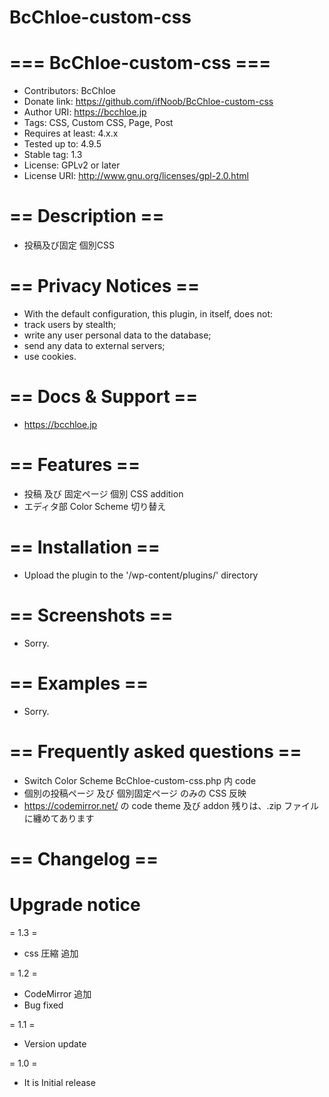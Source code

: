 # BcChloe-custom-css
# === BcChloe-custom-css ===
* Contributors: BcChloe
* Donate link: https://github.com/ifNoob/BcChloe-custom-css
* Author URI: https://bcchloe.jp
* Tags: CSS, Custom CSS, Page, Post
* Requires at least: 4.x.x
* Tested up to: 4.9.5
* Stable tag: 1.3
* License: GPLv2 or later
* License URI: http://www.gnu.org/licenses/gpl-2.0.html

# == Description ==
* 投稿及び固定 個別CSS

# == Privacy Notices ==
* With the default configuration, this plugin, in itself, does not:
* track users by stealth;
* write any user personal data to the database;
* send any data to external servers;
* use cookies.

# == Docs & Support ==
* https://bcchloe.jp

# == Features ==
* 投稿 及び 固定ページ 個別 CSS addition
* エディタ部 Color Scheme 切り替え

# == Installation ==
* Upload the plugin to the '/wp-content/plugins/' directory

# == Screenshots ==
* Sorry.

# == Examples ==
* Sorry.

# == Frequently asked questions ==
* Switch Color Scheme BcChloe-custom-css.php 内 code
* 個別の投稿ページ 及び 個別固定ページ のみの CSS 反映
* https://codemirror.net/ の code theme 及び addon 残りは、.zip ファイルに纏めてあります 

# == Changelog ==
# Upgrade notice
= 1.3 =
* css 圧縮 追加

= 1.2 =
* CodeMirror 追加
* Bug fixed

= 1.1 =
* Version update

= 1.0 =
* It is Initial release
